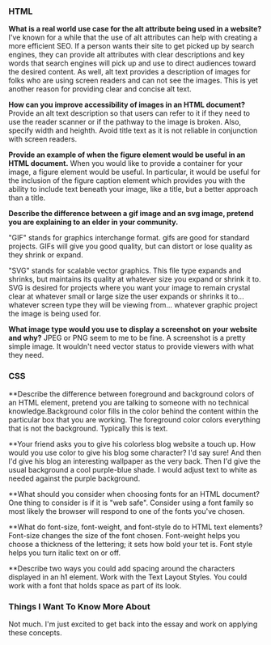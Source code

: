 ### HTML

**What is a real world use case for the alt attribute being used in a website?**
I've known for a while that the use of alt attributes can help with creating a more efficient SEO. If a person wants their site to get picked up by search engines, they can provide alt attributes with clear descriptions and key words that search engines will pick up and use to direct audiences toward the desired content. As well, alt text provides a description of images for folks who are using screen readers and can not see the images. This is yet another reason for providing clear and concise alt text.

**How can you improve accessibility of images in an HTML document?**
Provide an alt text description so that users can refer to it if they need to use the reader scanner or if the pathway to the image is broken. Also, specify width and heighth. Avoid title text as it is not reliable in conjunction with screen readers.

**Provide an example of when the figure element would be useful in an HTML document.**
When you would like to provide a container for your image, a figure element would be useful. In particular, it would be useful for the inclusion of the figure caption element which provides you with the ability to include text beneath your image, like a title, but a better approach than a title.

**Describe the difference between a gif image and an svg image, pretend you are explaining to an elder in your community.** 

"GIF" stands for graphics interchange format. gifs are good for standard projects. GIFs will give you good quality, but can distort or lose quality as they shrink or expand.

"SVG" stands for scalable vector graphics. This file type expands and shrinks, but maintains its quality at whatever size you expand or shrink it to. SVG is desired for projects where you want your image to remain crystal clear at whatever small or large size the user expands or shrinks it to... whatever screen type they will be viewing from... whatever graphic project the image is being used for.

**What image type would you use to display a screenshot on your website and why?**
JPEG or PNG seem to me to be fine. A screenshot is a pretty simple image. It wouldn't need vector status to provide viewers with what they need.

### CSS

**Describe the difference between foreground and background colors of an HTML element, pretend you are talking to someone with no technical knowledge.Background color fills in the color behind the content within the particular box that you are working. The foreground color colors everything that is not the background. Typically this is text. 

**Your friend asks you to give his colorless blog website a touch up. How would you use color to give his blog some character? I'd say sure! And then I'd give his blog an interesting wallpaper as the very back. Then I'd give the usual background a cool purple-blue shade. I would adjust text to white as needed against the purple background.

**What should you consider when choosing fonts for an HTML document?
One thing to consider is if it is "web safe". 
Consider using a font family so most likely the browser will respond to one of the fonts you've chosen.

**What do font-size, font-weight, and font-style do to HTML text elements? Font-size changes the size of the font chosen. Font-weight helps you choose a thickness of the lettering; it sets how bold your tet is. Font style helps you turn italic text on or off.

**Describe two ways you could add spacing around the characters displayed in an h1 element. Work with the Text Layout Styles. You could work with a font that holds space as part of its look.


### Things I Want To Know More About
Not much. I'm just excited to get back into the essay and work on applying these concepts.
